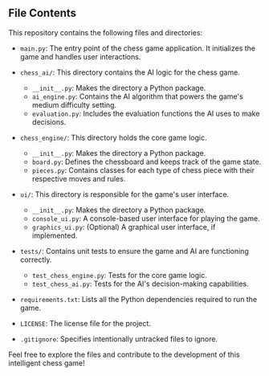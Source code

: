 ## File Contents

This repository contains the following files and directories:

- `main.py`: The entry point of the chess game application.
             It initializes the game and handles user interactions.

- `chess_ai/`: This directory contains the AI logic for the chess game.
    - `__init__.py`: Makes the directory a Python package.
    - `ai_engine.py`: Contains the AI algorithm that powers the game's medium difficulty setting.
    - `evaluation.py`: Includes the evaluation functions the AI uses to make decisions.

- `chess_engine/`: This directory holds the core game logic.
    - `__init__.py`: Makes the directory a Python package.
    - `board.py`: Defines the chessboard and keeps track of the game state.
    - `pieces.py`: Contains classes for each type of chess piece with their respective moves and rules.

- `ui/`: This directory is responsible for the game's user interface.
    - `__init__.py`: Makes the directory a Python package.
    - `console_ui.py`: A console-based user interface for playing the game.
    - `graphics_ui.py`: (Optional) A graphical user interface, if implemented.

- `tests/`: Contains unit tests to ensure the game and AI are functioning correctly.
    - `test_chess_engine.py`: Tests for the core game logic.
    - `test_chess_ai.py`: Tests for the AI's decision-making capabilities.

- `requirements.txt`: Lists all the Python dependencies required to run the game.

- `LICENSE`: The license file for the project.

- `.gitignore`: Specifies intentionally untracked files to ignore.

Feel free to explore the files and contribute to the development of this intelligent chess game!
